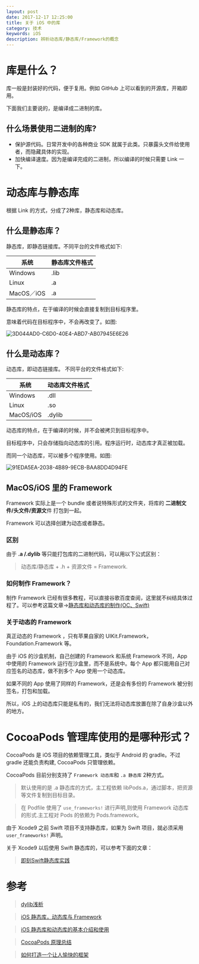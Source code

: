 ```yaml
---
layout: post
date: 2017-12-17 12:25:00
title: 关于 iOS 中的库
category: 技术
keywords: iOS
description: 辨析动态库/静态库/Framework的概念
---
```


# 库是什么？

库一般是封装好的代码，便于复用。例如 GitHub 上可以看到的开源库，开箱即用。

下面我们主要说的，是编译成二进制的库。

## 什么场景使用二进制的库?

- 保护源代码。日常开发中的各种商业 SDK 就属于此类。只暴露头文件给使用者，而隐藏具体的实现。
- 加快编译速度。因为是编译完成的二进制，所以编译的时候只需要 Link 一下。

# 动态库与静态库

根据 Link 的方式，分成了2种库，静态库和动态库。

## 什么是静态库？

静态库，即静态链接库。不同平台的文件格式如下:


| 系统 | 静态库文件格式 | 
| --- | --- | 
| Windows | .lib |
| Linux | .a  |
| MacOS／iOS | .a  |

静态库的特点，在于编译的时候会直接复制到目标程序里。

意味着代码在目标程序中，不会再改变了。如图:

![3D044AD0-C6D0-40E4-ABD7-AB07945E6E26](https://user-gold-cdn.xitu.io/2017/12/15/16058b32b378fdd2?w=516&h=262&f=png&s=18920)


## 什么是动态库？

动态库，即动态链接库。
不同平台的文件格式如下:

| 系统 | 动态库文件格式 | 
| --- | --- | 
| Windows | .dll |
| Linux | .so  |
| MacOS/iOS | .dylib  |

动态库的特点，在于编译的时候，并不会被拷贝到目标程序中。

目标程序中，只会存储指向动态库的引用。程序运行时，动态库才真正被加载。

而同一个动态库，可以被多个程序使用。如图:

![91EDA5EA-2038-4B89-9ECB-BAA8DD4D94FE](https://user-gold-cdn.xitu.io/2017/12/15/16058b32ae0891fd?w=508&h=289&f=png&s=16877)


## MacOS/iOS 里的 Framework 

Framework 实际上是一个 bundle 或者说特殊形式的文件夹，将库的 **二进制文件/头文件/资源文**件 打包到一起。

Framework 可以选择创建为动态或者静态。

### 区别

由于 **.a /.dylib** 等只能打包库的二进制代码，可以用以下公式区别：

> 动态库/静态库 + .h + 资源文件 = Framework.


### 如何制作 Framework？

制作 Framework 已经有很多教程，可以直接谷歌百度查阅，这里就不纠结具体过程了。可以参考这篇文章->[静态库和动态库的制作(OC、Swift)](http://www.jianshu.com/p/f14553494d88)

### 关于动态的 Framework

真正动态的 Framework ，只有苹果自家的 UIKit.Framework，Foundation.Framework 等。

由于 iOS 的沙盒机制，自己创建的 Framework 和系统 Framework 不同，App 中使用的 Framework 运行在沙盒里，而不是系统中。每个 App 都只能用自己对应签名的动态库，做不到多个 App 使用一个动态库。

如果不同的 App 使用了同样的 Framework，还是会有多份的 Framework 被分别签名，打包和加载。

所以，iOS 上的动态库只能是私有的，我们无法将动态库放置在除了自身沙盒以外的地方。


# CocoaPods 管理库使用的是哪种形式？

CocoaPods 是 iOS 项目的依赖管理工具，类似于 Android 的 gradle。不过gradle 还能负责构建, CocoaPods 只管理依赖。

CocoaPods 目前分别支持了 `Framework 动态库`和 `.a 静态库` 2种方式。

> 默认使用的是 .a 静态库的方式，主工程依赖 libPods.a，通过脚本，把资源等文件复制到目标目录。

> 在 Podfile 使用了 `use_frameworks!` 进行声明,则使用 Framework 动态库的形式.主工程对 Pods 的依赖为 Pods.framework。

由于 Xcode9 之前 Swift 项目不支持静态库，如果为 Swift 项目，就必须采用 `user_frameworks!` 声明。

关于 Xcode9 以后使用 Swift 静态库的，可以参考下面的文章：
>[即刻Swift静态库实践](https://zhuanlan.zhihu.com/p/32178522)

# 参考

>[dylib浅析](https://makezl.github.io/2016/06/27/dylib/)

>[iOS 静态库，动态库与 Framework](https://segmentfault.com/a/1190000004920754)

>[iOS 静态库和动态库的基本介绍和使用](http://ios.jobbole.com/89871/) 

>[CocoaPods 原理总结](http://www.cloudchou.com/ios/post-990.html)

>[如何打造一个让人愉快的框架](https://onevcat.com/2016/01/create-framework/)




